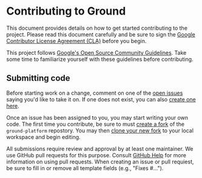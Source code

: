 # Contributing to Ground

This document provides details on how to get started contributing to the
project. Please read this document carefully and be sure to sign the [Google
 Contributor License Agreement (CLA)](https://cla.developers.google.com)
 before you begin.

This project follows
[Google's Open Source Community Guidelines](https://opensource.google.com/conduct/).
Take some time to familiarize yourself with these guidelines before
contributing.

## Submitting code

Before starting work on a change, comment on one of the [open issues](https://github.com/google/ground-platform/issues?utf8=%E2%9C%93&q=is%3Aissue+is%3Aopen)
saying you'd like to take it on. If one does not exist, you can also
[create one here](https://github.com/google/ground-platform/issues/new).

Once an issue has been assigned to you, you may start writing your own code.
The first time you contribute, be sure to must [create a fork](https://github.com/google/ground-platform/fork)
of the `ground-platform` repostory. You may then
[clone your new fork](https://docs.github.com/en/repositories/creating-and-managing-repositories/cloning-a-repository)
to your local workspace and begin editing.

All submissions require review and approval by at least one maintainer. We
use GitHub pull requests for this purpose. Consult
[GitHub Help](https://help.github.com/articles/about-pull-requests/) for more
information on using pull requests. When creating an issue or pull requiest,
be sure to fill in or remove all template fields (e.g., "Fixes #...").

